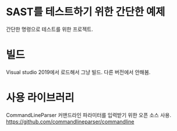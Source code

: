 # SAST를 테스트하기 위한 간단한 예제

간단한 명령으로 테스트를 위한 프로젝트.

# 빌드

Visual studio 2019에서 로드해서 그냥 빌드.
다른 버전에서 안해봄.

# 사용 라이브러리

CommandLineParser 커맨드라인 파라미터를 입력받기 위한 오픈 소스 사용.
https://github.com/commandlineparser/commandline